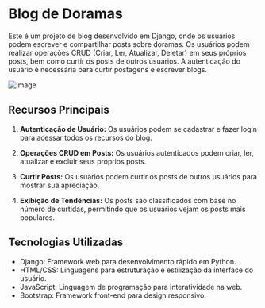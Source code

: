 # Blog de Doramas

Este é um projeto de blog desenvolvido em Django, onde os usuários podem escrever e compartilhar posts sobre doramas. Os usuários podem realizar operações CRUD (Criar, Ler, Atualizar, Deletar) em seus próprios posts, bem como curtir os posts de outros usuários. A autenticação do usuário é necessária para curtir postagens e escrever blogs.

![image](https://github.com/sstephanyy/DoramaSphere/assets/128330097/1d17898d-6c60-41c4-9807-e126632b36c1)


## Recursos Principais

1. **Autenticação de Usuário:** Os usuários podem se cadastrar e fazer login para acessar todos os recursos do blog.

2. **Operações CRUD em Posts:** Os usuários autenticados podem criar, ler, atualizar e excluir seus próprios posts.

3. **Curtir Posts:** Os usuários podem curtir os posts de outros usuários para mostrar sua apreciação.

4. **Exibição de Tendências:** Os posts são classificados com base no número de curtidas, permitindo que os usuários vejam os posts mais populares.


## Tecnologias Utilizadas

- Django: Framework web para desenvolvimento rápido em Python.
- HTML/CSS: Linguagens para estruturação e estilização da interface do usuário.
- JavaScript: Linguagem de programação para interatividade na web.
- Bootstrap: Framework front-end para design responsivo.





